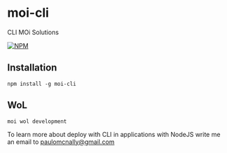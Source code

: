 # moi-cli

CLI MOi Solutions

[![NPM](https://nodei.co/npm/moi-cli.png?downloads=true)](https://nodei.co/npm/moi-cli/)

## Installation

    npm install -g moi-cli

##  WoL

    moi wol development

To learn more about deploy with CLI in applications with NodeJS write me an email to paulomcnally@gmail.com
